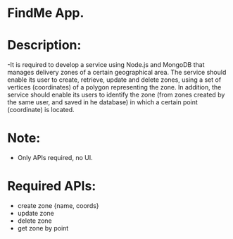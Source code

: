 # FindMe App.

# Description:
-It is required to develop a service using Node.js and MongoDB that manages delivery zones of a certain geographical area. The service should enable its user to create, retrieve, update and delete zones, using a set of vertices (coordinates) of a polygon representing the zone. In addition, the service should enable its users to identify the zone (from zones created by the same user, and saved in he database) in which a certain point (coordinate) is located.

# Note:
- Only APIs required, no UI.

# Required APIs:
- create zone {name, coords}
- update zone
- delete zone
- get zone by point